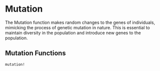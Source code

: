 # Mutation
The Mutation function makes random changes to the genes of individuals, mimicking the process of genetic mutation in nature. This is essential to maintain diversity in the population and introduce new genes to the population.

## Mutation Functions

```@docs
mutation!
```